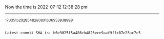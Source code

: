 Now the time is 2022-07-12 12:38:28 pm

---

<small>17035152028548280801636953938998</small>

```txt

Latest commit SHA is: b6e3025f5a486eb4823ece9aaf9f1c87e23ac7e5
```
